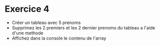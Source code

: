 # Exercice 4
- Créer un tableau avec 5 prenoms 
- Supprimez les 2 premiers et les 2 dernier prenoms du tableau a l'aide d'une methode
- Affichez dans la console le contenu de l'array
